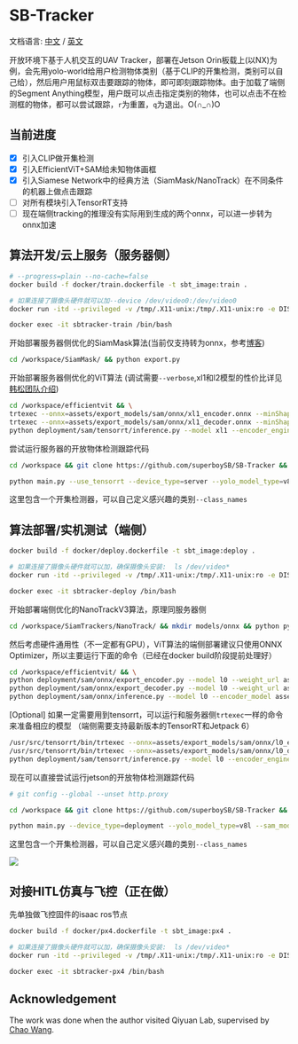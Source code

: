 # SB-Tracker

文档语言: [中文](./README_zh.md) / [英文](./README.md)

开放环境下基于人机交互的UAV Tracker，部署在Jetson Orin板载上(以NX)为例，会先用yolo-world给用户检测物体类别（基于CLIP的开集检测，类别可以自己给），然后用户用鼠标双击要跟踪的物体，即可即刻跟踪物体。由于加载了端侧的Segment Anything模型，用户既可以点击指定类别的物体，也可以点击不在检测框的物体，都可以尝试跟踪，`r`为重置，`q`为退出。O(∩_∩)O

## 当前进度
- [X] 引入CLIP做开集检测
- [X] 引入EfficientViT+SAM给未知物体画框
- [X] 引入Siamese Network中的经典方法（SiamMask/NanoTrack）在不同条件的机器上做点击跟踪
- [ ] 对所有模块引入TensorRT支持
- [ ] 现在端侧tracking的推理没有实际用到生成的两个onnx，可以进一步转为onnx加速

## 算法开发/云上服务（服务器侧）
```sh
# --progress=plain --no-cache=false
docker build -f docker/train.dockerfile -t sbt_image:train .

# 如果连接了摄像头硬件就可以加--device /dev/video0:/dev/video0 
docker run -itd --privileged -v /tmp/.X11-unix:/tmp/.X11-unix:ro -e DISPLAY=$DISPLAY --runtime=nvidia --network=host --ipc host --name=sbtracker-train sbt_image:train /bin/bash

docker exec -it sbtracker-train /bin/bash
```
开始部署服务器侧优化的SiamMask算法(当前仅支持转为onnx，参考[博客](https://vjraj.dev/blog/siammask_onnx_export/))
```sh
cd /workspace/SiamMask/ && python export.py
```
开始部署服务器侧优化的ViT算法 (调试需要`--verbose`,xl1和l2模型的性价比详见[韩松团队介绍](https://github.com/mit-han-lab/efficientvit/blob/master/applications/sam.md))
```sh
cd /workspace/efficientvit && \
trtexec --onnx=assets/export_models/sam/onnx/xl1_encoder.onnx --minShapes=input_image:1x3x1024x1024 --optShapes=input_image:4x3x1024x1024 --maxShapes=input_image:4x3x1024x1024 --saveEngine=assets/export_models/sam/tensorrt/xl1_encoder.engine && \
trtexec --onnx=assets/export_models/sam/onnx/xl1_decoder.onnx --minShapes=point_coords:1x1x2,point_labels:1x1 --optShapes=point_coords:16x2x2,point_labels:16x2 --maxShapes=point_coords:16x2x2,point_labels:16x2 --fp16 --saveEngine=assets/export_models/sam/tensorrt/xl1_decoder.engine && \
python deployment/sam/tensorrt/inference.py --model xl1 --encoder_engine assets/export_models/sam/tensorrt/xl1_encoder.engine --decoder_engine assets/export_models/sam/tensorrt/xl1_decoder.engine --mode point
```
尝试运行服务器的开放物体检测跟踪代码
```sh
cd /workspace && git clone https://github.com/superboySB/SB-Tracker && cd SB-Tracker

python main.py --use_tensorrt --device_type=server --yolo_model_type=v8l --sam_model_type=xl1 --class_names="red box,green pencil,white box"
```
这里包含一个开集检测器，可以自己定义感兴趣的类别`--class_names`


## 算法部署/实机测试（端侧）
```sh
docker build -f docker/deploy.dockerfile -t sbt_image:deploy .

# 如果连接了摄像头硬件就可以加，确保摄像头安装:  ls /dev/video*
docker run -itd --privileged -v /tmp/.X11-unix:/tmp/.X11-unix:ro -e DISPLAY=$DISPLAY --runtime=nvidia --device /dev/video0:/dev/video0 --device /dev/snd --device /dev/bus/usb --network=host --ipc host --name=sbtracker-deploy sbt_image:deploy /bin/bash

docker exec -it sbtracker-deploy /bin/bash
```
开始部署端侧优化的NanoTrackV3算法，原理同服务器侧
```sh
cd /workspace/SiamTrackers/NanoTrack/ && mkdir models/onnx && python pytorch2onnx.py
```
然后考虑硬件通用性（不一定都有GPU），ViT算法的端侧部署建议只使用ONNX Optimizer，所以主要运行下面的命令（已经在docker build阶段提前处理好）
```sh
cd /workspace/efficientvit/ && \
python deployment/sam/onnx/export_encoder.py --model l0 --weight_url assets/checkpoints/sam/l0.pt --output assets/export_models/sam/onnx/l0_encoder.onnx && \ 
python deployment/sam/onnx/export_decoder.py --model l0 --weight_url assets/checkpoints/sam/l0.pt --output assets/export_models/sam/onnx/l0_decoder.onnx --return-single-mask && \
python deployment/sam/onnx/inference.py --model l0 --encoder_model assets/export_models/sam/onnx/l0_encoder.onnx --decoder_model assets/export_models/sam/onnx/l0_decoder.onnx --mode point
```
[Optional] 如果一定需要用到tensorrt，可以运行和服务器侧`trtexec`一样的命令来准备相应的模型 （端侧需要支持最新版本的TensorRT和Jetpack 6）
```sh
/usr/src/tensorrt/bin/trtexec --onnx=assets/export_models/sam/onnx/l0_encoder.onnx --minShapes=input_image:1x3x512x512 --optShapes=input_image:4x3x512x512 --maxShapes=input_image:4x3x512x512 --saveEngine=assets/export_models/sam/tensorrt/l0_encoder.engine && \
/usr/src/tensorrt/bin/trtexec --onnx=assets/export_models/sam/onnx/l0_decoder.onnx --minShapes=point_coords:1x1x2,point_labels:1x1 --optShapes=point_coords:16x2x2,point_labels:16x2 --maxShapes=point_coords:16x2x2,point_labels:16x2 --fp16 --saveEngine=assets/export_models/sam/tensorrt/l0_decoder.engine && \
python deployment/sam/tensorrt/inference.py --model l0 --encoder_engine assets/export_models/sam/tensorrt/l0_encoder.engine --decoder_engine assets/export_models/sam/tensorrt/l0_decoder.engine --mode point
```
现在可以直接尝试运行jetson的开放物体检测跟踪代码
```sh
# git config --global --unset http.proxy

cd /workspace && git clone https://github.com/superboySB/SB-Tracker && cd SB-Tracker

python main.py --device_type=deployment --yolo_model_type=v8l --sam_model_type=l0 --class_names="person,computer case,black box"
```
这里包含一个开集检测器，可以自己定义感兴趣的类别`--class_names`

![](assets/demo.gif)

## 对接HITL仿真与飞控（正在做）
先单独做飞控固件的isaac ros节点
```sh
docker build -f docker/px4.dockerfile -t sbt_image:px4 .

# 如果连接了摄像头硬件就可以加，确保摄像头安装:  ls /dev/video*
docker run -itd --privileged -v /tmp/.X11-unix:/tmp/.X11-unix:ro -e DISPLAY=$DISPLAY --runtime=nvidia --device /dev/video0:/dev/video0 --device /dev/snd --device /dev/bus/usb --network=host --ipc host --name=sbtracker-deploy sbt_image:px4 /bin/bash

docker exec -it sbtracker-px4 /bin/bash
```


## Acknowledgement
The work was done when the author visited Qiyuan Lab, supervised by [Chao Wang](https://scholar.google.com/citations?user=qmDGt-kAAAAJ&hl=zh-CN).